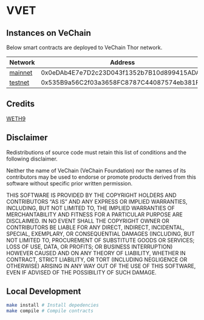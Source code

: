 # VVET

## Instances on VeChain

Below smart contracts are deployed to VeChain Thor network.

|                                              Network                                               |                  Address                   |
| -------------------------------------------------------------------------------------------------- | ------------------------------------------ |
| [mainnet](https://explore.vechain.org/accounts/0x0edab4e7e7d2c23d043f1352b7b10d899415ada7/)        | 0x0eDAb4E7e7D2c23D043f1352b7B10d899415ADA7 |
| [testnet](https://explore-testnet.vechain.org/accounts/0x535b9a56c2f03a3658fc8787c44087574eb381fd) | 0x535B9a56C2f03a3658FC8787C44087574eb381Fd |

## Credits

[WETH9](https://github.com/gnosis/canonical-weth/commit/0dd1ea3e295eef916d0c6223ec63141137d22d67)

## Disclaimer
Redistributions of source code must retain this list of conditions and the following disclaimer.

Neither the name of VeChain (VeChain Foundation) nor the names of its contributors may be used to endorse or promote products derived from this software without specific prior written permission.

THIS SOFTWARE IS PROVIDED BY THE COPYRIGHT HOLDERS AND CONTRIBUTORS “AS IS” AND ANY EXPRESS OR IMPLIED WARRANTIES, INCLUDING, BUT NOT LIMITED TO, THE IMPLIED WARRANTIES OF MERCHANTABILITY AND FITNESS FOR A PARTICULAR PURPOSE ARE DISCLAIMED. IN NO EVENT SHALL THE COPYRIGHT OWNER OR CONTRIBUTORS BE LIABLE FOR ANY DIRECT, INDIRECT, INCIDENTAL, SPECIAL, EXEMPLARY, OR CONSEQUENTIAL DAMAGES (INCLUDING, BUT NOT LIMITED TO, PROCUREMENT OF SUBSTITUTE GOODS OR SERVICES; LOSS OF USE, DATA, OR PROFITS; OR BUSINESS INTERRUPTION) HOWEVER CAUSED AND ON ANY THEORY OF LIABILITY, WHETHER IN CONTRACT, STRICT LIABILITY, OR TORT (INCLUDING NEGLIGENCE OR OTHERWISE) ARISING IN ANY WAY OUT OF THE USE OF THIS SOFTWARE, EVEN IF ADVISED OF THE POSSIBILITY OF SUCH DAMAGE.


## Local Development
```bash
make install # Install depedencies
make compile # Compile contracts
```